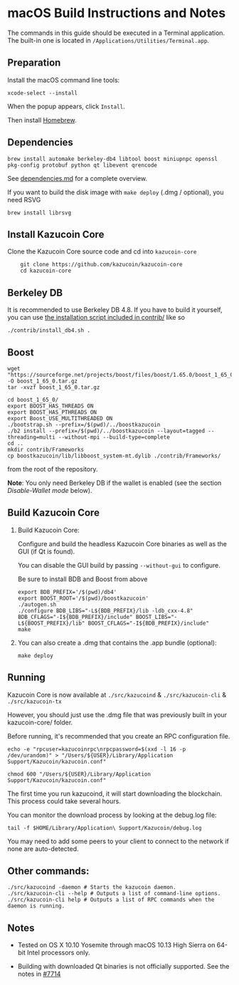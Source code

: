macOS Build Instructions and Notes
====================================
The commands in this guide should be executed in a Terminal application.
The built-in one is located in `/Applications/Utilities/Terminal.app`.

Preparation
-----------
Install the macOS command line tools:

`xcode-select --install`

When the popup appears, click `Install`.

Then install [Homebrew](https://brew.sh).

Dependencies
----------------------

    brew install automake berkeley-db4 libtool boost miniupnpc openssl pkg-config protobuf python qt libevent qrencode

See [dependencies.md](dependencies.md) for a complete overview.

If you want to build the disk image with `make deploy` (.dmg / optional), you need RSVG

    brew install librsvg

Install Kazucoin Core
------------------------

Clone the Kazucoin Core source code and cd into `kazucoin-core`

        git clone https://github.com/kazucoin/kazucoin-core
        cd kazucoin-core

Berkeley DB
-----------
It is recommended to use Berkeley DB 4.8. If you have to build it yourself,
you can use [the installation script included in contrib/](/contrib/install_db4.sh)
like so

```shell
./contrib/install_db4.sh .
```

Boost
-----------
```
wget "https://sourceforge.net/projects/boost/files/boost/1.65.0/boost_1_65_0.tar.gz/download" -O boost_1_65_0.tar.gz
tar -xvzf boost_1_65_0.tar.gz

cd boost_1_65_0/
export BOOST_HAS_THREADS ON
export BOOST_HAS_PTHREADS ON
export Boost_USE_MULTITHREADED ON
./bootstrap.sh --prefix=/$(pwd)/../boostkazucoin 
./b2 install --prefix=/$(pwd)/../boostkazucoin --layout=tagged --threading=multi --without-mpi --build-type=complete
cd ..
mkdir contrib/Frameworks
cp boostkazucoin/lib/libboost_system-mt.dylib ./contrib/Frameworks/
```

from the root of the repository.

**Note**: You only need Berkeley DB if the wallet is enabled (see the section *Disable-Wallet mode* below).

Build Kazucoin Core
------------------------

1.  Build Kazucoin Core:

    Configure and build the headless Kazucoin Core binaries as well as the GUI (if Qt is found).

    You can disable the GUI build by passing `--without-gui` to configure.
    
    Be sure to install BDB and Boost from above

        export BDB_PREFIX='/$(pwd)/db4'
        export BOOST_ROOT='/$(pwd)/boostkazucoin'
        ./autogen.sh
        ./configure BDB_LIBS="-L${BDB_PREFIX}/lib -ldb_cxx-4.8" BDB_CFLAGS="-I${BDB_PREFIX}/include" BOOST_LIBS="-L${BOOST_PREFIX}/lib" BOOST_CFLAGS="-I${BDB_PREFIX}/include"
        make

2.  You can also create a .dmg that contains the .app bundle (optional):

        make deploy

Running
-------

Kazucoin Core is now available at `./src/kazucoind` & `./src/kazucoin-cli` & `./src/kazucoin-tx`

However, you should just use the .dmg file that was previously built in your kazucoin-core/ folder.

Before running, it's recommended that you create an RPC configuration file.

    echo -e "rpcuser=kazucoinrpc\nrpcpassword=$(xxd -l 16 -p /dev/urandom)" > "/Users/${USER}/Library/Application Support/Kazucoin/kazucoin.conf"

    chmod 600 "/Users/${USER}/Library/Application Support/Kazucoin/kazucoin.conf"

The first time you run kazucoind, it will start downloading the blockchain. This process could take several hours.

You can monitor the download process by looking at the debug.log file:

    tail -f $HOME/Library/Application\ Support/Kazucoin/debug.log
    
You may need to add some peers to your client to connect to the network if none are auto-detected.

Other commands:
-------

    ./src/kazucoind -daemon # Starts the kazucoin daemon.
    ./src/kazucoin-cli --help # Outputs a list of command-line options.
    ./src/kazucoin-cli help # Outputs a list of RPC commands when the daemon is running.

Notes
-----

* Tested on OS X 10.10 Yosemite through macOS 10.13 High Sierra on 64-bit Intel processors only.

* Building with downloaded Qt binaries is not officially supported. See the notes in [#7714](https://github.com/kazucoin/kazucoin/issues/7714)
